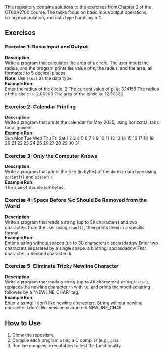 This repository contains solutions to the exercises from Chapter 2 of the CT60A2700 course. The tasks focus on basic input/output operations, string manipulation, and data type handling in C.

## Exercises

### Exercise 1: Basic Input and Output  
**Description**:  
Write a program that calculates the area of a circle. The user inputs the radius, and the program prints the value of π, the radius, and the area, all formatted to 5 decimal places.  
**Note**: Use `float` as the data type.  
**Example Run**:  
Enter the radius of the circle:
2
The current value of pi is: 3.14159
The radius of the circle is: 2.00000
The area of the circle is: 12.56636


### Exercise 2: Calendar Printing  
**Description**:  
Write a program that prints the calendar for May 2025, using horizontal tabs for alignment.  
**Example Run**:  
Sun Mon Tue Wed Thu Fri Sat
                 1   2   3
 4   5   6   7   8   9   10
11  12  13  14  15  16   17
18  19  20  21  22  23   24
25  26  27  28  29  30   31


### Exercise 3: Only the Computer Knows  
**Description**:  
Write a program that prints the size (in bytes) of the `double` data type using `sprintf()` and `sizeof()`.  
**Example Run**:  
The size of double is 8 bytes.


### Exercise 4: Space Before %c Should Be Removed from the World  
**Description**:  
Write a program that reads a string (up to 30 characters) and two characters from the user using `scanf()`, then prints them in a specific format.  
**Example Run**:  
Enter a string without spaces (up to 30 characters): spdjasdadqw
Enter two characters separated by a single space: a b
String: spdjasdadqw
First character: a
Second character: b


### Exercise 5: Eliminate Tricky Newline Character  
**Description**:  
Write a program that reads a string (up to 40 characters) using `fgets()`, replaces the newline character `\n` with `\0`, and prints the modified string followed by a "NEWLINE_CHAR" tag.  
**Example Run**:  
Enter a string:
I don't like newline characters.
String without newline character: I don't like newline characters.NEWLINE_CHAR


## How to Use  
1. Clone the repository.  
2. Compile each program using a C compiler (e.g., `gcc`).  
3. Run the compiled executables to test the functionality.  
